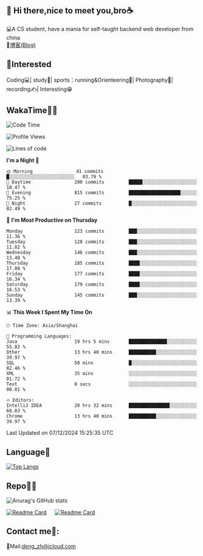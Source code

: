👋 Hi there,nice to meet you,bro☕
---
💻A CS student, have a mania for self-taught backend web developer from china   
📌[博客(Blog)](https://github.com/HealUP/MyBlog)

 <!-- waka-box start -->
 <!-- waka-box end -->
 
🧲**Interested**
--
Coding💻| study📖| sports：running&Orienteering🏃‍| Photography📸| recording✍️| Interesting😁

WakaTime👨‍💻
---
<!--START_SECTION:waka-->
![Code Time](http://img.shields.io/badge/Code%20Time-2%2C219%20hrs%2035%20mins-blue)

![Profile Views](http://img.shields.io/badge/Profile%20Views-0-blue)

![Lines of code](https://img.shields.io/badge/From%20Hello%20World%20I%27ve%20Written-205.0%20thousand%20lines%20of%20code-blue)

**I'm a Night 🦉** 

```text
🌞 Morning                41 commits          █░░░░░░░░░░░░░░░░░░░░░░░░   03.79 % 
🌆 Daytime                200 commits         █████░░░░░░░░░░░░░░░░░░░░   18.47 % 
🌃 Evening                815 commits         ███████████████████░░░░░░   75.25 % 
🌙 Night                  27 commits          █░░░░░░░░░░░░░░░░░░░░░░░░   02.49 % 
```
📅 **I'm Most Productive on Thursday** 

```text
Monday                   123 commits         ███░░░░░░░░░░░░░░░░░░░░░░   11.36 % 
Tuesday                  128 commits         ███░░░░░░░░░░░░░░░░░░░░░░   11.82 % 
Wednesday                146 commits         ███░░░░░░░░░░░░░░░░░░░░░░   13.48 % 
Thursday                 185 commits         ████░░░░░░░░░░░░░░░░░░░░░   17.08 % 
Friday                   177 commits         ████░░░░░░░░░░░░░░░░░░░░░   16.34 % 
Saturday                 179 commits         ████░░░░░░░░░░░░░░░░░░░░░   16.53 % 
Sunday                   145 commits         ███░░░░░░░░░░░░░░░░░░░░░░   13.39 % 
```


📊 **This Week I Spent My Time On** 

```text
🕑︎ Time Zone: Asia/Shanghai

💬 Programming Languages: 
Java                     19 hrs 5 mins       ██████████████░░░░░░░░░░░   55.82 % 
Other                    13 hrs 40 mins      ██████████░░░░░░░░░░░░░░░   39.97 % 
SQL                      50 mins             █░░░░░░░░░░░░░░░░░░░░░░░░   02.46 % 
XML                      35 mins             ░░░░░░░░░░░░░░░░░░░░░░░░░   01.72 % 
Text                     0 secs              ░░░░░░░░░░░░░░░░░░░░░░░░░   00.01 % 

🔥 Editors: 
IntelliJ IDEA            20 hrs 32 mins      ███████████████░░░░░░░░░░   60.03 % 
Chrome                   13 hrs 40 mins      ██████████░░░░░░░░░░░░░░░   39.97 % 
```


 Last Updated on 07/12/2024 15:25:35 UTC
<!--END_SECTION:waka-->

Language🚀
---
[![Top Langs](https://github-readme-stats.vercel.app/api/top-langs/?username=HealUP&layout=compact&hide_border=true)](https://github.com/HealUP)

Repo🧑‍💻
---
![Anurag's GitHub stats](https://github-readme-stats.vercel.app/api?username=HealUP&count_private=true&show_icons=true&theme=gruvbox&hide_border=true) 

[![Readme Card](https://github-readme-stats.vercel.app/api/pin/?username=HealUP&repo=InternetEy&theme=transparent)](https://github.com/HealUP/InternetEy) &emsp;
[![Readme Card](https://github-readme-stats.vercel.app/api/pin/?username=HealUP&repo=CampusExperience&theme=transparent)](https://github.com/HealUP/CampusExperience)


Contact me📱:
---
📮Mail:deng_zh@icloud.com  
